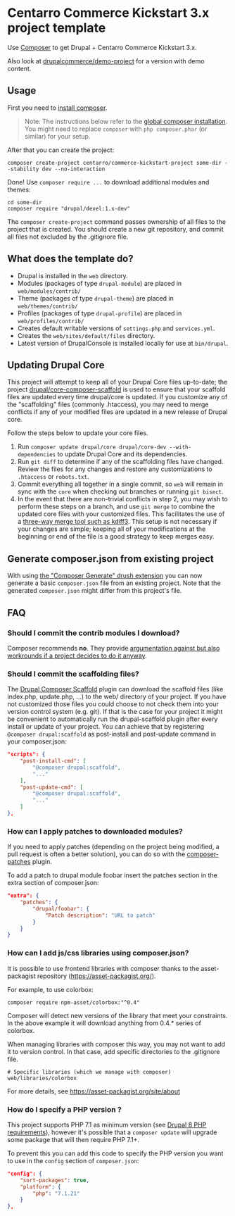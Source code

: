 # Centarro Commerce Kickstart 3.x project template

Use [Composer](https://getcomposer.org/) to get Drupal + Centarro Commerce Kickstart 3.x.

Also look at [drupalcommerce/demo-project](https://github.com/drupalcommerce/demo-project)
for a version with demo content.

## Usage

First you need to [install composer](https://getcomposer.org/doc/00-intro.md#installation-linux-unix-osx).

> Note: The instructions below refer to the [global composer installation](https://getcomposer.org/doc/00-intro.md#globally).
You might need to replace `composer` with `php composer.phar` (or similar)
for your setup.

After that you can create the project:

```
composer create-project centarro/commerce-kickstart-project some-dir --stability dev --no-interaction
```

Done! Use `composer require ...` to download additional modules and themes:

```
cd some-dir
composer require "drupal/devel:1.x-dev"
```

The `composer create-project` command passes ownership of all files to the
project that is created. You should create a new git repository, and commit
all files not excluded by the .gitignore file.

## What does the template do?

* Drupal is installed in the `web` directory.
* Modules (packages of type `drupal-module`) are placed in `web/modules/contrib/`
* Theme (packages of type `drupal-theme`) are placed in `web/themes/contrib/`
* Profiles (packages of type `drupal-profile`) are placed in `web/profiles/contrib/`
* Creates default writable versions of `settings.php` and `services.yml`.
* Creates the `web/sites/default/files` directory.
* Latest version of DrupalConsole is installed locally for use at `bin/drupal`.

## Updating Drupal Core

This project will attempt to keep all of your Drupal Core files up-to-date; the
project [drupal/core-composer-scaffold](https://github.com/drupal/core-composer-scaffold)
is used to ensure that your scaffold files are updated every time drupal/core is
updated. If you customize any of the "scaffolding" files (commonly .htaccess),
you may need to merge conflicts if any of your modified files are updated in a
new release of Drupal core.

Follow the steps below to update your core files.

1. Run `composer update drupal/core drupal/core-dev --with-dependencies` to update Drupal Core and its dependencies.
2. Run `git diff` to determine if any of the scaffolding files have changed.
   Review the files for any changes and restore any customizations to
  `.htaccess` or `robots.txt`.
1. Commit everything all together in a single commit, so `web` will remain in
   sync with the `core` when checking out branches or running `git bisect`.
1. In the event that there are non-trivial conflicts in step 2, you may wish
   to perform these steps on a branch, and use `git merge` to combine the
   updated core files with your customized files. This facilitates the use
   of a [three-way merge tool such as kdiff3](http://www.gitshah.com/2010/12/how-to-setup-kdiff-as-diff-tool-for-git.html). This setup is not necessary if your changes are simple;
   keeping all of your modifications at the beginning or end of the file is a
   good strategy to keep merges easy.

## Generate composer.json from existing project

With using [the "Composer Generate" drush extension](https://www.drupal.org/project/composer_generate)
you can now generate a basic `composer.json` file from an existing project. Note
that the generated `composer.json` might differ from this project's file.

## FAQ

### Should I commit the contrib modules I download?

Composer recommends **no**. They provide [argumentation against but also
workrounds if a project decides to do it anyway](https://getcomposer.org/doc/faqs/should-i-commit-the-dependencies-in-my-vendor-directory.md).

### Should I commit the scaffolding files?

The [Drupal Composer Scaffold](https://github.com/drupal/core-composer-scaffold) plugin can download the scaffold files (like
index.php, update.php, …) to the web/ directory of your project. If you have not customized those files you could choose
to not check them into your version control system (e.g. git). If that is the case for your project it might be
convenient to automatically run the drupal-scaffold plugin after every install or update of your project. You can
achieve that by registering `@composer drupal:scaffold` as post-install and post-update command in your composer.json:

```json
"scripts": {
    "post-install-cmd": [
        "@composer drupal:scaffold",
        "..."
    ],
    "post-update-cmd": [
        "@composer drupal:scaffold",
        "..."
    ]
},
```
### How can I apply patches to downloaded modules?

If you need to apply patches (depending on the project being modified, a pull
request is often a better solution), you can do so with the
[composer-patches](https://github.com/cweagans/composer-patches) plugin.

To add a patch to drupal module foobar insert the patches section in the extra
section of composer.json:
```json
"extra": {
    "patches": {
        "drupal/foobar": {
            "Patch description": "URL to patch"
        }
    }
}
```

### How can I add js/css libraries using composer.json?

It is possible to use frontend libraries with composer thanks to the
asset-packagist repository (https://asset-packagist.org/).

For example, to use colorbox:
```
composer require npm-asset/colorbox:"^0.4"

```
Composer will detect new versions of the library that meet your constraints.
In the above example it will download anything from 0.4.* series of colorbox.

When managing libraries with composer this way, you may not want to add it to
version control. In that case, add specific directories to the .gitignore file.
```
# Specific libraries (which we manage with composer)
web/libraries/colorbox
```

For more details, see https://asset-packagist.org/site/about

### How do I specify a PHP version ?

This project supports PHP 7.1 as minimum version (see [Drupal 8 PHP requirements](https://www.drupal.org/docs/8/system-requirements/drupal-8-php-requirements)), however it's possible that a `composer update` will upgrade some package that will then require PHP 7.1+.

To prevent this you can add this code to specify the PHP version you want to use in the `config` section of `composer.json`:
```json
"config": {
    "sort-packages": true,
    "platform": {
        "php": "7.1.21"
    }
},
```
